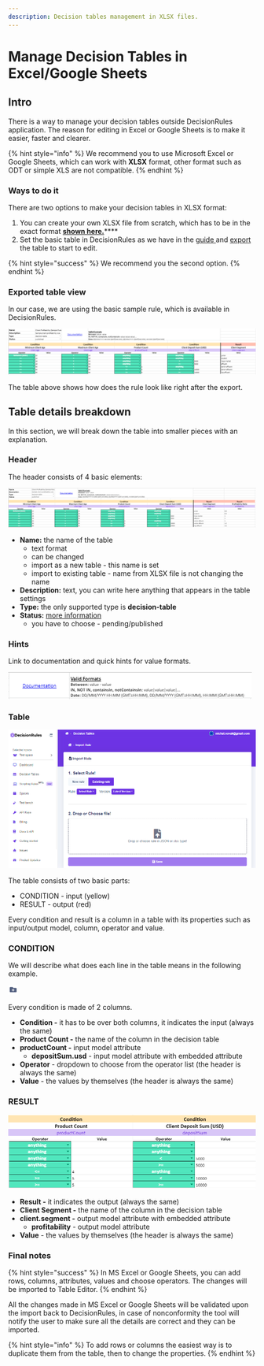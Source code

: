 ```yaml
---
description: Decision tables management in XLSX files.
---
```


# Manage Decision Tables in Excel/Google Sheets

## Intro

There is a way to manage your decision tables outside DecisionRules application. The reason for editing in Excel or Google Sheets is to make it easier, faster and clearer.

{% hint style="info" %}
We recommend you to use Microsoft Excel or Google Sheets, which can work with **XLSX** format, other format such as ODT or simple XLS are not compatible. 
{% endhint %}

### Ways to do it

There are two options to make your decision tables in XLSX format:

1. You can create your own XLSX file from scratch, which has to be in the exact format [**shown here.**](import-and-export-rule/#file-structure-of-xlsx-format)\*\*\*\*
2. Set the basic table in DecisionRules as we have in the [guide ](../tutorials/create-simple-decison-table.md)and [export](import-and-export-rule/export-decision-table-xlsx.md) the table to start to edit. 

{% hint style="success" %}
We recommend you the second option.
{% endhint %}

### Exported table view

In our case, we are using the basic sample rule, which is available in DecisionRules.

![](../.gitbook/assets/image%20%28104%29.png)

The table above shows how does the rule look like right after the export. 

## Table details breakdown

In this section, we will break down the table into smaller pieces with an explanation.

### Header

The header consists of 4 basic elements:

![](../.gitbook/assets/image%20%28109%29.png)

* **Name:** the name of the table
  * text format
  * can be changed
  * import as a new table - this name is set
  * import to existing table - name from XLSX file is not changing the name
* **Description:** text, you can write here anything that appears in the table settings
* **Type:** the only supported type is **decision-table**
* **Status:** [more information]()
  * you have to choose - pending/published

### Hints

Link to documentation and quick hints for value formats.

![](../.gitbook/assets/image%20%28111%29.png)

### Table

![](../.gitbook/assets/image%20%28107%29.png)

The table consists of two basic parts:

* CONDITION - input \(yellow\)
* RESULT - output \(red\)

Every condition and result is a column in a table with its properties such as input/output model, column, operator and value.

### **CONDITION**

We will describe what does each line in the table means in the following example.

![](../.gitbook/assets/image%20%28123%29.png)

Every condition is made of 2 columns.

* **Condition -** it has to be over both columns, it indicates the input \(always the same\)
* **Product Count -** the name of the column in the decision table
* **productCount -** input model attribute
  * **depositSum.usd** - input model attribute with embedded attribute
* **Operator** - dropdown to choose from the operator list \(the header is always the same\)
* **Value** - the values by themselves \(the header is always the same\)

### **RESULT**

![](../.gitbook/assets/image%20%28115%29.png)

* **Result -** it indicates the output \(always the same\)
* **Client Segment -** the name of the column in the decision table
* **client.segment -** output model attribute with embedded attribute
  * **profitability** - output model attribute 
* **Value** - the values by themselves \(the header is always the same\)

### Final notes

{% hint style="success" %}
In MS Excel or Google Sheets, you can add rows, columns, attributes, values and choose operators. The changes will be imported to Table Editor.
{% endhint %}

All the changes made in MS Excel or Google Sheets will be validated upon the import back to DecisionRules, in case of nonconformity the tool will notify the user to make sure all the details are correct and they can be imported.

{% hint style="info" %}
To add rows or columns the easiest way is to duplicate them from the table, then to change the properties.
{% endhint %}

